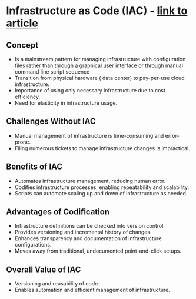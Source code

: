 # Infrastructure as Code (IAC) - [link to article](https://www.hashicorp.com/en/resources/what-is-infrastructure-as-code)

## Concept
- Is a mainstream pattern for managing infrastructure with configuration files rather than through a graphical user interface or through manual command line script sequence
- Transition from physical hardware ( data center) to pay-per-use cloud infrastructure.
- Importance of using only necessary infrastructure due to cost efficiency.
- Need for elasticity in infrastructure usage.

## Challenges Without IAC
- Manual management of infrastructure is time-consuming and error-prone.
- Filing numerous tickets to manage infrastructure changes is impractical.

## Benefits of IAC
- Automates infrastructure management, reducing human error.
- Codifies infrastructure processes, enabling repeatability and scalability.
- Scripts can automate scaling up and down of infrastructure as needed.

## Advantages of Codification
- Infrastructure definitions can be checked into version control.
- Provides versioning and incremental history of changes.
- Enhances transparency and documentation of infrastructure configurations.
- Moves away from traditional, undocumented point-and-click setups.

## Overall Value of IAC
- Versioning and reusability of code.
- Enables automation and efficient management of infrastructure.